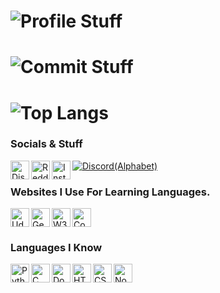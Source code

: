 # ![Profile Stuff](https://github-readme-stats.vercel.app/api?username=AaalbatrossGuy&count_private=true&show_icons=true&include_all_commits=true&hide_border=true&theme=tokyonight)

# ![Commit Stuff](https://github-readme-streak-stats.herokuapp.com/?user=AaalbatrossGuy&hide_border=true&theme=tokyonight)

# ![Top Langs](https://github-readme-stats.vercel.app/api/top-langs/?username=AaalbatrossGuy&hide_border=true&theme=tokyonight)

### Socials & Stuff
<a href="https://discord.gg/D9U4y7WZuF">
    <img align="left" alt="Discord Server" width="30px" src="https://raw.githubusercontent.com/peterthehan/peterthehan/master/assets/discord.svg" />
</a>
<a href="https://www.reddit.com/user/AalbatrossGuy">
    <img align="left" alt="Reddit Profile" width="30px" src="https://raw.githubusercontent.com/peterthehan/peterthehan/master/assets/reddit.svg" />

</a>
<a href="https://www.instagram.com/xcelsiorplayz/">
    <img align="left" alt="Instagram Profile" width="30px" src="https://cdn.discordapp.com/attachments/831377063382089798/869860687395029002/instagram_1.png" />
</a>

[![Discord(Alphabet)](https://img.shields.io/discord/711114410781048882?color=7289DA&logo=discord&style=for-the-badge&label=Server)](https://discord.gg/D9U4y7WZuF)

### Websites I Use For Learning Languages.

<a href="https://www.udemy.com/">
    <img align="left" alt="Udemy" width="30px" src="https://cdn.discordapp.com/attachments/831377063382089798/869869886728445952/udemy.png" />
</a>
<a href="https://www.geeksforgeeks.org/">
    <img align="left" alt="GeeksForGeeks" width="30px" src="https://cdn.discordapp.com/attachments/831377063382089798/869869879073849344/GeeksforGeeks.png" />
</a>
<a href="https://www.w3schools.com/">
    <img align="left" alt="W3Schools" width="30px" src="https://cdn.discordapp.com/attachments/831377063382089798/869869879052886056/W3Schools_logo.png" />
</a>
<a href="https://www.coursera.org/in">
    <img align "left" alt="Coursera" width="30px" src="https://www.logolynx.com/images/logolynx/99/99c48d61a4761f99fd8ca6eadd8d49c4.png" />
</a>

### Languages I Know
<a href="https://www.python.org/">
    <img align="left" alt="Python3" width="30px" src="https://cdn.discordapp.com/attachments/831377063382089798/869864901110292500/python.png" />
</a>
<a href="https://devdocs.io/c/">
    <img align="left" alt="C" width="30px" src="https://cdn.discordapp.com/attachments/831377063382089798/869865451402985502/c.png" />
</a>
<a href="https://www.docker.com/">
    <img align="left" alt="Docker" width="30px" src="https://cdn.discordapp.com/attachments/831377063382089798/869865471481090048/docker.png" />
</a>
<a href="https://html5.org/">
    <img align="left" alt="HTML5" width="30px" src="https://cdn.discordapp.com/attachments/831377063382089798/869865473402105897/html5.png" />
</a>
<a href="https://www.w3schools.com/css/css_intro.asp">
    <img align="left" alt="CSS3" width="30px" src="https://cdn.discordapp.com/attachments/831377063382089798/869865472538071040/css.png" />
</a>
<a href="https://nodejs.org/en/">
    <img align="left" alt="NodeJS" width="30px" src="https://cdn.discordapp.com/attachments/831377063382089798/869865475390193694/node-js.png" />
</a>



<!--
**AaalbatrossGuy/AaalbatrossGuy** is a ✨ _special_ ✨ repository because its `README.md` (this file) appears on your GitHub profile.

Here are some ideas to get you started:

- 🔭 I’m currently working on ...
- 🌱 I’m currently learning ...
- 👯 I’m looking to collaborate on ...
- 🤔 I’m looking for help with ...
- 💬 Ask me about ...
- 📫 How to reach me: ...
- 😄 Pronouns: ...
- ⚡ Fun fact: ...
-->
